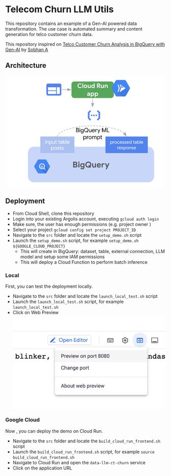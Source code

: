 # Telecom Churn LLM Utils

This repository contains an example of a Gen-AI powered data transformation.
The use case is automated summary and content generation for telco customer churn data.

This repository inspired on [Telco Customer Churn Analysis in BigQuery with Gen-AI](https://medium.com/@sobhan.af/telco-customer-churn-analysis-in-bigquery-with-gen-ai-73a02f119cbd) by [Sobhan A](https://medium.com/@sobhan.af)


## Architecture

![Architecture](assets/01.png)

## Deployment

* From Cloud Shell, clone this repository
* Login into your existing Argolis account, executing `gcloud auth login`
* Make sure, the user has enough permissions (e.g. project owner )
* Select your project `gcloud config set project PROJECT_ID`
* Navigate to the `src` folder and locate the `setup_demo.sh` script
* Launch the `setup_demo.sh` script, for example `setup_demo.sh ${GOOGLE_CLOUD_PROJECT}`
    - This will create in BigQuery: dataset, table, external connection, LLM model and setup some IAM permissions
    - This will deploy a Cloud Function to perform batch inference

### Local
First, you can test the deployment locally.
* Navigate to the `src` folder and locate the `launch_local_test.sh` script
* Launch the `launch_local_test.sh` script, for example `launch_local_test.sh`
* Click on Web Preview
![web preview](assets/02.png)

### Google Cloud

Now , you can deploy the demo on Cloud Run.
* Navigate to the `src` folder and locate the `build_cloud_run_frontend.sh` script
* Launch the `build_cloud_run_frontend.sh` script, for example `source build_cloud_run_frontend.sh`
* Navigate to Cloud Run and open the `data-llm-ct-churn` service
* Click on the application URL
 


